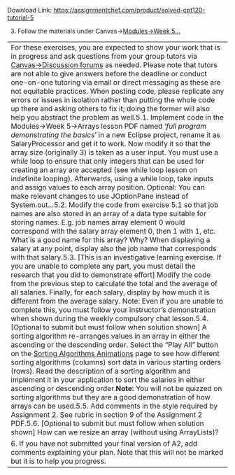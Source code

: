 Download Link: https://assignmentchef.com/product/solved-cpt120-tutorial-5
<br>
<ol start="3">

 <li>Follow the materials under Canvas→<a href="https://rmit.instructure.com/courses/56609/modules">Modules→Week 5</a><a href="https://rmit.instructure.com/courses/56609/modules">…</a></li>

</ol>

<table width="741">

 <tbody>

  <tr>

   <td width="741">For these exercises, you are expected to show your work that is in progress and ask questions from your group tutors via <a href="https://rmit.instructure.com/courses/56609/discussion_topics">Canvas→Discussion forums</a> as needed. Please note that tutors are not able to give answers before the deadline or conduct one-on-one tutoring via email or direct messaging as these are not equitable practices. When posting code, please replicate any errors or issues in isolation rather than putting the whole code up there and asking others to fix it; doing the former will also help you abstract the problem as well.5.1. Implement code in the Modules→Week 5→Arrays lesson PDF named ‘<em>full program demonstrating the basics</em>’  in a new Eclipse project, rename it as SalaryProcessor and get it to work. Now modify it so that the array size (originally 3) is taken as a user input. You must use a <em>while</em> loop to ensure that only integers that can be used for creating an array are accepted (see while loop lesson on indefinite looping). Afterwards, using a while loop, take inputs and assign values to each array position. Optional: You can make relevant changes to use JOptionPane instead of System.out…5.2. Modify the code from exercise 5.1 so that job names are also stored in an array of a data type suitable for storing names. E.g. job names array element 0 would correspond with the salary array element 0, then 1 with 1, etc. What is a good name for this array? Why? When displaying a salary at any point, display also the job name that corresponds with that salary.5.3. [This is an investigative learning exercise. If you are unable to complete any part, you must detail the research that you did to demonstrate effort] Modify the code from the previous step to calculate the total and the average of all salaries. Finally, for each salary, display by how much it is different from the average salary. Note: Even if you are unable to complete this, you must follow your instructor’s demonstration when shown during the weekly compulsory chat lesson.5.4. [Optional to submit but must follow when solution shown] A sorting algorithm re-arranges values in an array in either the ascending or the descending order. Select the “Play All” button on the <a href="https://www.toptal.com/developers/sorting-algorithms">Sorting Algorithms Animations</a> page to see how different sorting algorithms (columns) sort data in various starting orders (rows). Read the description of a sorting algorithm and implement it in your application to sort the salaries in either ascending or descending order.<strong>Note:</strong> You will not be quizzed on sorting algorithms but they are a good demonstration of how arrays can be used.5.5. Add comments in the style required by Assignment 2. See rubric in section 9 of the Assignment 2 PDF.5.6. [Optional to submit but must follow when solution shown] How can we resize an array (without using ArrayLists)?</td>

  </tr>

  <tr>

   <td width="741">6. If you have not submitted your final version of A2, add comments explaining your plan. Note that this will not be marked but it is to help you progress.</td>

  </tr>

 </tbody>

</table>